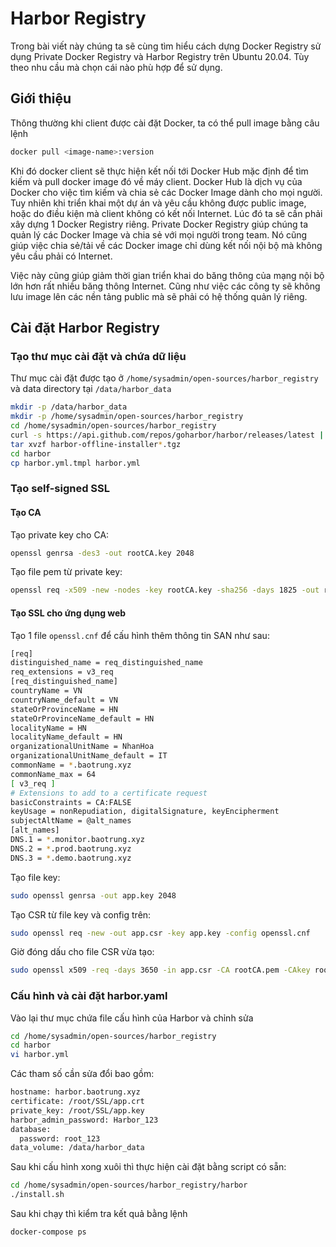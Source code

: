 # Harbor Registry

Trong bài viết này chúng ta sẽ cùng tìm hiểu cách dựng Docker Registry sử dụng Private Docker Registry và Harbor Registry trên Ubuntu 20.04. Tùy theo nhu cầu mà chọn cái nào phù hợp để sử dụng.

## Giới thiệu

Thông thường khi client được cài đặt Docker, ta có thể pull image bằng câu lệnh

```sh
docker pull <image-name>:version
```

Khi đó docker client sẽ thực hiện kết nối tới Docker Hub mặc định để tìm kiếm và pull docker image đó về máy client. Docker Hub là dịch vụ của Docker cho việc tìm kiếm và chia sẻ các Docker Image dành cho mọi người. Tuy nhiên khi triển khai một dự án và yêu cầu không được public image, hoặc do điều kiện mà client không có kết nối Internet. Lúc đó ta sẽ cần phải xây dựng 1 Docker Registry riêng. Private Docker Registry giúp chúng ta quản lý các Docker Image và chia sẻ với mọi người trong team. Nó cũng giúp việc chia sẻ/tải về các Docker image chỉ dùng kết nối nội bộ mà không yêu cầu phải có Internet.

Việc này cũng giúp giảm thời gian triển khai do băng thông của mạng nội bộ lớn hơn rất nhiều băng thông Internet. Cũng như việc các công ty sẽ không lưu image lên các nền tảng public mà sẽ phải có hệ thống quản lý riêng.

## Cài đặt Harbor Registry

### Tạo thư mục cài đặt và chứa dữ liệu

Thư mục cài đặt được tạo ở ```/home/sysadmin/open-sources/harbor_registry``` và data directory tại ```/data/harbor_data```

```sh
mkdir -p /data/harbor_data
mkdir -p /home/sysadmin/open-sources/harbor_registry
cd /home/sysadmin/open-sources/harbor_registry
curl -s https://api.github.com/repos/goharbor/harbor/releases/latest | grep browser_download_url | cut -d '"' -f 4 | grep '\.tgz$' | wget -i -
tar xvzf harbor-offline-installer*.tgz
cd harbor
cp harbor.yml.tmpl harbor.yml
```

### Tạo self-signed SSL

#### Tạo CA

Tạo private key cho CA:

```sh
openssl genrsa -des3 -out rootCA.key 2048
```

Tạo file pem từ private key:

```sh
openssl req -x509 -new -nodes -key rootCA.key -sha256 -days 1825 -out rootCA.pem
```

#### Tạo SSL cho ứng dụng web

Tạo 1 file ```openssl.cnf``` để cấu hình thêm thông tin SAN như sau:

```sh
[req]
distinguished_name = req_distinguished_name
req_extensions = v3_req
[req_distinguished_name]
countryName = VN
countryName_default = VN
stateOrProvinceName = HN
stateOrProvinceName_default = HN
localityName = HN
localityName_default = HN
organizationalUnitName = NhanHoa
organizationalUnitName_default = IT
commonName = *.baotrung.xyz
commonName_max = 64
[ v3_req ]
# Extensions to add to a certificate request
basicConstraints = CA:FALSE
keyUsage = nonRepudiation, digitalSignature, keyEncipherment
subjectAltName = @alt_names
[alt_names]
DNS.1 = *.monitor.baotrung.xyz
DNS.2 = *.prod.baotrung.xyz
DNS.3 = *.demo.baotrung.xyz
```

Tạo file key:

```sh
sudo openssl genrsa -out app.key 2048
```

Tạo CSR từ file key và config trên:

```sh
sudo openssl req -new -out app.csr -key app.key -config openssl.cnf
```

Giờ đóng dấu cho file CSR vừa tạo:

```sh
sudo openssl x509 -req -days 3650 -in app.csr -CA rootCA.pem -CAkey rootCA.key -CAcreateserial -out app.crt -extensions v3_req -extfile openssl.cnf
```

### Cấu hình và cài đặt harbor.yaml

Vào lại thư mục chứa file cấu hình của Harbor và chỉnh sửa

```sh
cd /home/sysadmin/open-sources/harbor_registry
cd harbor 
vi harbor.yml
```

Các tham số cần sửa đổi bao gồm:

```sh
hostname: harbor.baotrung.xyz
certificate: /root/SSL/app.crt
private_key: /root/SSL/app.key
harbor_admin_password: Harbor_123
database:
  password: root_123
data_volume: /data/harbor_data
```

Sau khi cấu hình xong xuôi thì thực hiện cài đặt bằng script có sẵn:

```sh
cd /home/sysadmin/open-sources/harbor_registry/harbor
./install.sh
```

Sau khi chạy thì kiểm tra kết quả bằng lệnh

```sh
docker-compose ps
```